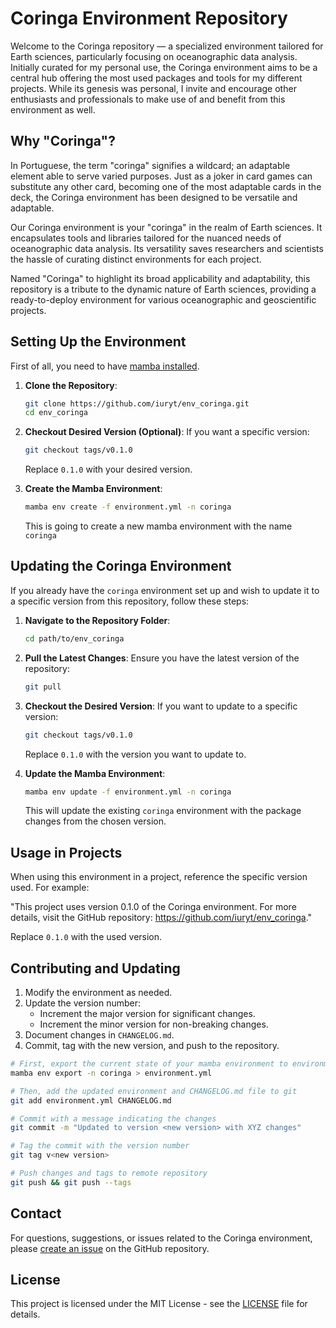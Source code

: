 # Coringa Environment Repository

Welcome to the Coringa repository — a specialized environment tailored for Earth sciences, particularly focusing on oceanographic data analysis. Initially curated for my personal use, the Coringa environment aims to be a central hub offering the most used packages and tools for my different projects. While its genesis was personal, I invite and encourage other enthusiasts and professionals to make use of and benefit from this environment as well.

## Why "Coringa"?
In Portuguese, the term "coringa" signifies a wildcard; an adaptable element able to serve varied purposes. Just as a joker in card games can substitute any other card, becoming one of the most adaptable cards in the deck, the Coringa environment has been designed to be versatile and adaptable.

Our Coringa environment is your "coringa" in the realm of Earth sciences. It encapsulates tools and libraries tailored for the nuanced needs of oceanographic data analysis. Its versatility saves researchers and scientists the hassle of curating distinct environments for each project.

Named "Coringa" to highlight its broad applicability and adaptability, this repository is a tribute to the dynamic nature of Earth sciences, providing a ready-to-deploy environment for various oceanographic and geoscientific projects.

## Setting Up the Environment

First of all, you need to have [mamba installed](https://mamba.readthedocs.io/en/latest/mamba-installation.html#mamba-install).

1. **Clone the Repository**:
   ```bash
   git clone https://github.com/iuryt/env_coringa.git
   cd env_coringa
   ```

2. **Checkout Desired Version (Optional)**:
   If you want a specific version:
   ```bash
   git checkout tags/v0.1.0
   ```
   Replace `0.1.0` with your desired version.

4. **Create the Mamba Environment**:
   ```bash
   mamba env create -f environment.yml -n coringa
   ```
   This is going to create a new mamba environment with the name `coringa`

## Updating the Coringa Environment

If you already have the `coringa` environment set up and wish to update it to a specific version from this repository, follow these steps:

1. **Navigate to the Repository Folder**:
   ```bash
   cd path/to/env_coringa
   ```

2. **Pull the Latest Changes**:
   Ensure you have the latest version of the repository:
   ```bash
   git pull
   ```

3. **Checkout the Desired Version**:
   If you want to update to a specific version:
   ```bash
   git checkout tags/v0.1.0
   ```
   Replace `0.1.0` with the version you want to update to.

4. **Update the Mamba Environment**:
   ```bash
   mamba env update -f environment.yml -n coringa
   ```
   This will update the existing `coringa` environment with the package changes from the chosen version.


## Usage in Projects

When using this environment in a project, reference the specific version used. For example:

"This project uses version 0.1.0 of the Coringa environment. For more details, visit the GitHub repository: https://github.com/iuryt/env_coringa."

Replace `0.1.0` with the used version.

## Contributing and Updating

1. Modify the environment as needed.
2. Update the version number:
   - Increment the major version for significant changes.
   - Increment the minor version for non-breaking changes.
3. Document changes in `CHANGELOG.md`.
5. Commit, tag with the new version, and push to the repository.
```bash
# First, export the current state of your mamba environment to environment.yml
mamba env export -n coringa > environment.yml

# Then, add the updated environment and CHANGELOG.md file to git
git add environment.yml CHANGELOG.md

# Commit with a message indicating the changes
git commit -m "Updated to version <new version> with XYZ changes"

# Tag the commit with the version number
git tag v<new version>

# Push changes and tags to remote repository
git push && git push --tags
```

## Contact

For questions, suggestions, or issues related to the Coringa environment, please [create an issue](https://github.com/iuryt/env_coringa/issues) on the GitHub repository.

## License

This project is licensed under the MIT License - see the [LICENSE](LICENSE) file for details.
